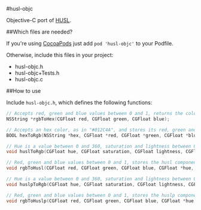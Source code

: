 #husl-objc

Objective-C port of [HUSL](http://www.husl-colors.org).

##Which files are needed?

If you're using [CocoaPods](https://cocoapods.org) just add `pod 'husl-objc'` to your Podfile.

Otherwise, include this files in your project:

- husl-objc.h
- husl-objc+Tests.h
- husl-objc.c

##How to use

Include `husl-objc.h`, which defines the following functions:

~~~objective-c
// Accepts red, green and blue values between 0 and 1, returns the color in hex format, as in "#012C4A"
NSString *rgbToHex(CGFloat red, CGFloat green, CGFloat blue);

// Accepts an hex color, as in "#012C4A", and stores its red, green and blue components with values between 0 and 1.
BOOL hexToRgb(NSString *hex, CGFloat *red, CGFloat *green, CGFloat *blue);

// Hue is a value between 0 and 360, saturation and lightness between 0 and 100. Stores the RGB in values between 0 and 1.
void huslToRgb(CGFloat hue, CGFloat saturation, CGFloat lightness, CGFloat *red, CGFloat *green, CGFloat *blue);

// Red, green and blue values between 0 and 1, stores the husl components with hue between 0 and 360, saturation and lightness between 0 and 100.
void rgbToHusl(CGFloat red, CGFloat green, CGFloat blue, CGFloat *hue, CGFloat *saturation, CGFloat *lightness);

// Hue is a value between 0 and 360, saturation and lightness between 0 and 100. Stores the RGB in values between 0 and 1.
void huslpToRgb(CGFloat hue, CGFloat saturation, CGFloat lightness, CGFloat *red, CGFloat *green, CGFloat *blue);

// Red, green and blue values between 0 and 1, stores the huslp components with hue between 0 and 360, saturation and lightness between 0 and 100.
void rgbToHuslp(CGFloat red, CGFloat green, CGFloat blue, CGFloat *hue, CGFloat *saturation, CGFloat *lightness);
~~~